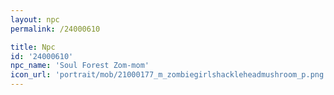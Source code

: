 ```yaml
---
layout: npc
permalink: /24000610

title: Npc
id: '24000610'
npc_name: 'Soul Forest Zom-mom'
icon_url: 'portrait/mob/21000177_m_zombiegirlshackleheadmushroom_p.png'
---
```

